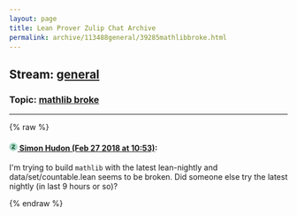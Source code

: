 ```yaml
---
layout: page
title: Lean Prover Zulip Chat Archive 
permalink: archive/113488general/39285mathlibbroke.html
---
```


## Stream: [general](index.html)
### Topic: [mathlib broke](39285mathlibbroke.html)

---


{% raw %}
#### [![Click to go to Zulip](../../assets/img/zulip2.png) Simon Hudon (Feb 27 2018 at 10:53)](https://leanprover.zulipchat.com/#narrow/stream/113488-general/topic/mathlib%20broke/near/123036193):
I'm trying to build `mathlib` with the latest lean-nightly and data/set/countable.lean seems to be broken. Did someone else try the latest nightly (in last 9 hours or so)?


{% endraw %}
